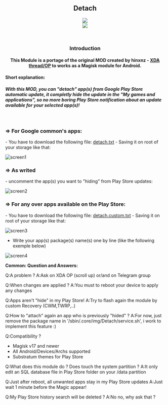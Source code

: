 <p align="center">
<h2 align=center> Detach </h3>

<p align="center">
 <a href="https://forum.xda-developers.com/android/software-hacking/mod-detach-market-links-theme-ready-apps-t3447494"><img src="https://img.shields.io/badge/XDA-Thread-yellow.svg?longCache=true&style=flat-square"></a><br />
 <a href=https://t.me/joinchat/ElFVDxJDgCkDt5Zr_qblGQ"><img src="https://img.shields.io/badge/Telegram-Channel-blue.svg?longCache=true&style=flat-square"></a></p><br />

<h3 align=center>Introduction</h3>
<h4 align=center>This Module is a portage of the original MOD created by hinxnz - <a href="https://forum.xda-developers.com/member.php?u=1909299">XDA thread/OP</a> to works as a Magisk module for Android.<h4>

<h4>Short explanation:</h4>
<h5>With this MOD, you can "detach" app(s) from Google Play Store automatic update, it completly hide the update in the "My games and applications", so no more boring Play Store notification about an update available for your selected app(s)!<br /></h5>

<br />
<h3>=> For Google common's apps:</h3>
- You have to download the following file: <a href="https://forum.xda-developers.com/attachment.php?attachmentid=4141103&d=1494126907">detach.txt</a>
- Saving it on root of your storage like that:

![screen1](https://image.ibb.co/kDxwoA/Screenshot-20181025-211140.png)<br />

<h3>=> As writed</h3>
 - uncomment the app(s) you want to "hiding" from Play Store updates:

![screen2](https://image.ibb.co/kCBd1V/Screenshot-20181025-211255.png)<br />

<h3>=> For any over apps available on the Play Store:</h3>
- You have to download the following file: <a href="https://forum.xda-developers.com/attachment.php?attachmentid=4141081&d=1494123950">detach.custom.txt</a>
- Saving it on root of your storage like that:

![screen3](https://image.ibb.co/mV1kMV/Screenshot-20181028-201636.png)<br />

- Write your app(s) package(s) name(s) one by line
(like the following exemple below)

![screen4](https://image.ibb.co/hL1kMV/Screenshot-20181028-201657.png)<br />

<b>Common: Question and Answers:</b>

Q:A problem ?
A:Ask on XDA OP (scroll up) or/and on Telegram group

Q:When changes are applied ?
A:You must to reboot your device to apply any changes

Q:Apps aren't "hide" in my Play Store!
A:Try to flash again the module by custom Recovery (CWM,TWRP,..)

Q:How to "attach" again an app who is previously "hided" ?
A:For now, just remove the package name in '/sbin/.core/img/Detach/service.sh', i work to implement this feature :)

Q:Compatibility ?
- Magisk v17 and newer
- All Android/Devices/Archs supported
- Substratum themes for Play Store

Q:What does this module do ? Does touch the system partition ?
A:It only edit an SQL database file in Play Store folder on your /data partition

Q:Just after reboot, all unwanted apps stay in my Play Store updates
A:Just wait 1 minute before the Magic appear!

Q:My Play Store history search will be deleted ?
A:No no, why ask that ?
